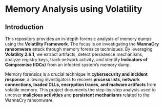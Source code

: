 # Memory Analysis using Volatility

## Introduction  

This repository provides an in-depth forensic analysis of memory dumps using the **Volatility Framework**. The focus is on investigating the **WannaCry ransomware** attack through memory forensics techniques. By leveraging **Volatility 2.6.1**, we extract artifacts, detect persistence mechanisms, analyze registry keys, track network activity, and identify **Indicators of Compromise (IOCs)** from an infected system’s memory dump.  

Memory forensics is a crucial technique in **cybersecurity and incident response**, allowing investigators to recover **process lists, network connections, loaded DLLs, encryption traces, and malware artifacts** from volatile memory. This project documents the step-by-step analysis used to uncover **malicious activities** and **persistent mechanisms** related to the WannaCry ransomware.  
